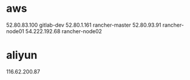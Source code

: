 
# aws

52.80.83.100  gitlab-dev
52.80.1.161   rancher-master
52.80.93.91   rancher-node01
54.222.192.68 rancher-node02

# aliyun
116.62.200.87



